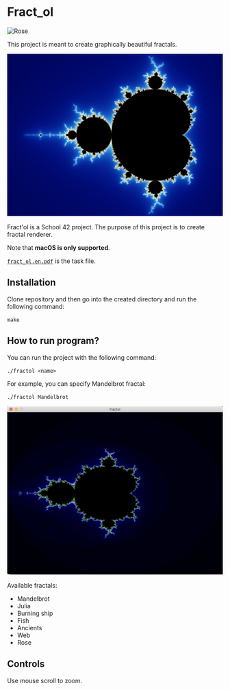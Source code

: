# Fract_ol

![Rose](/img/Rose.gif)

This project is meant to create graphically beautiful fractals.


![Fract'ol](/img/Mandel.jpg)

Fract'ol is a School 42 project. The purpose of this project is to create fractal renderer.

Note that **macOS is only supported**.

[`fract_ol.en.pdf`](/fract_ol.en.pdf) is the task file.

## Installation

Clone repository and then go into the created directory and run the following command:

```
make
```

## How to run program?

You can run the project with the following command:

```
./fractol <name>
```

For example, you can specify Mandelbrot fractal:

```
./fractol Mandelbrot
```

![Mandelbrot](/img/mandelbrot.png)


Available fractals:
* Mandelbrot
* Julia
* Burning ship
* Fish
* Ancients
* Web
* Rose

## Controls

Use mouse scroll to zoom.
